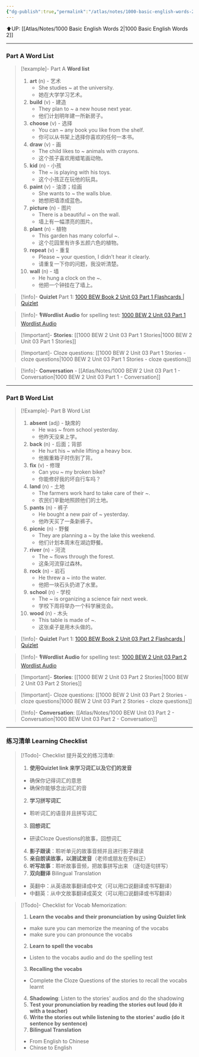 ```yaml
---
{"dg-publish":true,"permalink":"/atlas/notes/1000-basic-english-words-2-unit-03/"}
---
```


⬆️UP: [[Atlas/Notes/1000 Basic English Words 2\|1000 Basic English Words 2]]

---
### Part A Word List


> [!example]- Part A **Word list**
> 1. **art** (n) - 艺术
>     - She studies ~ at the university.
>     - 她在大学学习艺术。
> 2. **build** (v) - 建造
>     - They plan to ~ a new house next year.
>     - 他们计划明年建一所新房子。
> 3. **choose** (v) - 选择
>     - You can ~ any book you like from the shelf.
>     - 你可以从书架上选择你喜欢的任何一本书。
> 4. **draw** (v) - 画
>     - The child likes to ~ animals with crayons.
>     - 这个孩子喜欢用蜡笔画动物。
> 5. **kid** (n) - 小孩
>     - The ~ is playing with his toys.
>     - 这个小孩正在玩他的玩具。
> 6. **paint** (v) - 油漆；绘画
>     - She wants to ~ the walls blue.
>     - 她想把墙漆成蓝色。
> 7. **picture** (n) - 图片
>     - There is a beautiful ~ on the wall.
>     - 墙上有一幅漂亮的图片。
> 8. **plant** (n) - 植物
>     - This garden has many colorful ~.
>     - 这个花园里有许多五颜六色的植物。
> 9. **repeat** (v) - 重复
>     - Please ~ your question, I didn’t hear it clearly.
>     - 请重复一下你的问题，我没听清楚。
> 10. **wall** (n) - 墙
>     - He hung a clock on the ~.
>     - 他把一个钟挂在了墙上。


> [!info]- **Quizlet** Part 1: [1000 BEW Book 2 Unit 03 Part 1 Flashcards | Quizlet](https://quizlet.com/my/980225241/1000-bew-book-2-unit-03-part-1-flash-cards/?i=1vbzw5&x=1jqt)

> [!info]- 🎙️**Wordlist Audio** for spelling test: [1000 BEW 2 Unit 03 Part 1 Wordlist Audio]()

> [!important]- **Stories**: [[1000 BEW 2 Unit 03 Part 1 Stories\|1000 BEW 2 Unit 03 Part 1 Stories]]

> [!important]- Cloze questions: [[1000 BEW 2 Unit 03 Part 1 Stories - cloze questions\|1000 BEW 2 Unit 03 Part 1 Stories - cloze questions]]

> [!info]- **Conversation** - [[Atlas/Notes/1000 BEW 2 Unit 03 Part 1 - Conversation\|1000 BEW 2 Unit 03 Part 1 - Conversation]]

---
### Part B Word List


> [!Example]- Part B Word List
> 1. **absent** (adj) - 缺席的
>     - He was ~ from school yesterday.
>     - 他昨天没来上学。
> 2. **back** (n) - 后面；背部
>     - He hurt his ~ while lifting a heavy box.
>     - 他搬重箱子时伤到了背。
> 3. **fix** (v) - 修理
>     - Can you ~ my broken bike?
>     - 你能修好我的坏自行车吗？
> 4. **land** (n) - 土地
>     - The farmers work hard to take care of their ~.
>     - 农民们辛勤地照顾他们的土地。
> 5. **pants** (n) - 裤子
>     - He bought a new pair of ~ yesterday.
>     - 他昨天买了一条新裤子。
> 6. **picnic** (n) - 野餐
>     - They are planning a ~ by the lake this weekend.
>     - 他们计划本周末在湖边野餐。
> 7. **river** (n) - 河流
>     - The ~ flows through the forest.
>     - 这条河流穿过森林。
> 8. **rock** (n) - 岩石
>     - He threw a ~ into the water.
>     - 他把一块石头扔进了水里。
> 9. **school** (n) - 学校
>     - The ~ is organizing a science fair next week.
>     - 学校下周将举办一个科学展览会。
> 10. **wood** (n) - 木头
>     - This table is made of ~.
>     - 这张桌子是用木头做的。


> [!info]- **Quizlet** Part 1: [1000 BEW Book 2 Unit 03 Part 2 Flashcards | Quizlet](https://quizlet.com/my/980230627/1000-bew-book-2-unit-03-part-2-flash-cards/?i=1vbzw5&x=1jqt)

> [!info]- 🎙️**Wordlist Audio** for spelling test: [1000 BEW 2 Unit 03 Part 2 Wordlist Audio](https://drive.google.com/file/d/1p-wb14kqAJSn9RKhFUwVppt_8YkEbQIt/view?usp=drive_link)

> [!important]- **Stories**: [[1000 BEW 2 Unit 03 Part 2 Stories\|1000 BEW 2 Unit 03 Part 2 Stories]]

> [!important]- Cloze questions: [[1000 BEW 2 Unit 03 Part 2 Stories - cloze questions\|1000 BEW 2 Unit 03 Part 2 Stories - cloze questions]]

> [!info]- **Conversation**: [[Atlas/Notes/1000 BEW Unit 03 Part 2 - Conversation\|1000 BEW Unit 03 Part 2 - Conversation]]

---
### 练习清单 Learning Checklist

> [!Todo]- Checklist 提升英文的练习清单:
> 1. **使用Quizlet link 来学习词汇以及它们的发音** 
>	- 确保你记得词汇的意思 
>	- 确保你能够念出词汇的音 
> 2. **学习拼写词汇** 
>	- 聆听词汇的语音并且拼写词汇 
> 3. **回想词汇**
>	- 研读Cloze Questions的故事，回想词汇 
> 4. **影子跟读**：聆听单元的故事音频并且进行影子跟读 
> 5. **亲自朗读故事，以测试发音**（老师或朋友在旁纠正）
> 6. **听写故事**：聆听故事音频，把故事拼写出来 （逐句逐句拼写）
> 7. **双向翻译** Bilingual Translation 
>	- 英翻中：从英语故事翻译成中文（可以用口说翻译或书写翻译）
>	- 中翻英：从中文故事翻译成英文（可以用口说翻译或书写翻译）

> [!Todo]- Checklist for Vocab Memorization:
> 
> 1. **Learn the vocabs and their pronunciation by using Quizlet link**
>	- make sure you can memorize the meaning of the vocabs
>	- make sure you can pronounce the vocabs
> 2. **Learn to spell the vocabs**
>	- Listen to the vocabs audio and do the spelling test
> 3. **Recalling the vocabs**
>	- Complete the Cloze Questions of the stories to recall the vocabs learnt
> 4. **Shadowing**: Listen to the stories' audios and do the shadowing
> 5. **Test your pronunciation by reading the stories out loud (do it with a teacher)**
> 6. **Write the stories out while listening to the stories' audio (do it sentence by sentence)**
> 7. **Bilingual Translation** 
> 	- From English to Chinese
> 	- Chinse to English

